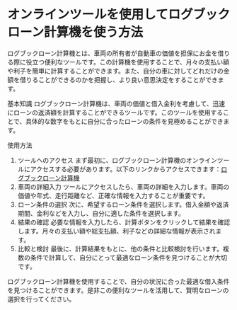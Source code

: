 オンラインツールを使用してログブックローン計算機を使う方法
=============================

ログブックローン計算機とは、車両の所有者が自動車の価値を担保にお金を借りる際に役立つ便利なツールです。この計算機を使用することで、月々の支払い額や利子を簡単に計算することができます。また、自分の車に対してどれだけの金額を借りることができるのかを把握し、より良い意思決定をすることができます。

基本知識 ログブックローン計算機は、車両の価値と借入金利を考慮して、迅速にローンの返済額を計算することができるツールです。このツールを使用することで、具体的な数字をもとに自分に合ったローンの条件を見極めることができます。

使用方法

1. ツールへのアクセス まず最初に、ログブックローン計算機のオンラインツールにアクセスする必要があります。以下のリンクからアクセスできます：[ログブックローン計算機](https://www.onlinecalculatorsfree.com/ja/financial/logbook-loan-calculator.html)
2. 車両の詳細入力 ツールにアクセスしたら、車両の詳細を入力します。車両の価値や年式、走行距離など、正確な情報を入力することが重要です。
3. ローン条件の選択 次に、希望するローン条件を選択します。借入金額や返済期間、金利などを入力し、自分に適した条件を選択します。
4. 結果の確認 必要な情報を入力したら、計算ボタンをクリックして結果を確認します。月々の支払い額や総支払額、利子などの詳細な情報が表示されます。
5. 比較と検討 最後に、計算結果をもとに、他の条件と比較検討を行います。複数の条件で計算して、自分にとって最適なローン条件を見つけることが大切です。

ログブックローン計算機を使用することで、自分の状況に合った最適な借入条件を見つけることができます。是非この便利なツールを活用して、賢明なローンの選択を行ってください。